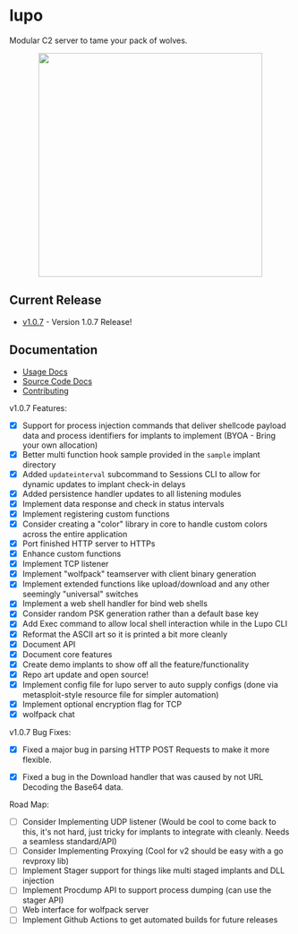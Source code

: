 # lupo
Modular C2 server to tame your pack of wolves.

<p align="center">
  <img width=400px src="docs/assets/lupo_logo.png" />
</p>


## Current Release
- [v1.0.7](https://github.com/InjectionSoftwareandSecurityLLC/lupo/releases/tag/v1.0.7) - Version 1.0.7 Release!

## Documentation
- [Usage Docs](./docs/README.md)
- [Source Code Docs](https://pkg.go.dev/github.com/InjectionSoftwareandSecurityLLC/lupo)
- [Contributing](contributing.md)

v1.0.7 Features:
- [X] Support for process injection commands that deliver shellcode payload data and process identifiers for implants to implement (BYOA - Bring your own allocation)
- [X] Better multi function hook sample provided in the `sample` implant directory
- [X] Added `updateinterval` subcommand to Sessions CLI to allow for dynamic updates to implant check-in delays 
- [X] Added persistence handler updates to all listening modules
- [x] Implement data response and check in status intervals
- [x] Implement registering custom functions
- [x] Consider creating a "color" library in core to handle custom colors across the entire application
- [x] Port finished HTTP server to HTTPs
- [x] Enhance custom functions
- [x] Implement TCP listener
- [x] Implement "wolfpack" teamserver with client binary generation
- [x] Implement extended functions like upload/download and any other seemingly "universal" switches
- [x] Implement a web shell handler for bind web shells
- [x] Consider random PSK generation rather than a default base key
- [x] Add Exec command to allow local shell interaction while in the Lupo CLI
- [x] Reformat the ASCII art so it is printed a bit more cleanly
- [x] Document API
- [x] Document core features
- [x] Create demo implants to show off all the feature/functionality
- [x] Repo art update and open source!
- [x] Implement config file for lupo server to auto supply configs (done via metasploit-style resource file for simpler automation)
- [x] Implement optional encryption flag for TCP
- [x] wolfpack chat

v1.0.7 Bug Fixes:
- [X] Fixed a major bug in parsing HTTP POST Requests to make it more flexible.
- [X] Fixed a bug in the Download handler that was caused by not URL Decoding the Base64 data.


Road Map:
- [ ] Consider Implementing UDP listener (Would be cool to come back to this, it's not hard, just tricky for implants to integrate with cleanly. Needs a seamless standard/API)
- [ ] Consider Implementing Proxying (Cool for v2 should be easy with a go revproxy lib)
- [ ] Implement Stager support for things like multi staged implants and DLL injection
- [ ] Implement Procdump API to support process dumping (can use the stager API)
- [ ] Web interface for wolfpack server
- [ ] Implement Github Actions to get automated builds for future releases
